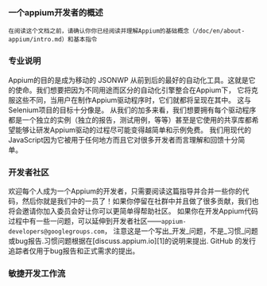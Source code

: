 ### 一个appium开发者的概述

	在阅读这个文档之前，请确认你你已经阅读并理解Appium的基础概念（/doc/en/about-appium/intro.md）和基本指令

### 专业说明
Appium的目的是成为移动的 JSONWP 从前到后的最好的自动化工具。这就是它的使命。我们想要把因为不同用途而区分的自动化引擎整合在Appium下，
它将克服这些不同，当用户在制作Appium驱动程序时，它们就都将呈现在其中。
这与Selenium项目的目标十分像是。
从我们的加多来看，我们想要拥有每个驱动程序都是一个独立的实例（独立的报告，测试用例，等等）甚至是它使用的共享库都希望能够让研发Appium驱动的过程尽可能变得越简单和示例免费。
我们用现代的JavaScript因为它被用于任何地方而且它对很多开发者而言理解和回馈十分简单。

### 开发者社区
欢迎每个人成为一个Appium的开发者，只需要阅读这篇指导并合并一些你的代码，然后你就是我们中的一员了！如果你停留在社群中并且做了很多贡献，我们也将会邀请你加入委员会好让你可以更简单得帮助社区。
如果你在开发Appium代码过程中有一些一问题，可以延伸到开发者社区——`appium-developers@googlegroups.com`，
注意这是一个写出_开发_问题，不是_习惯_问题或bug报告.习惯问题根据在[discuss.appium.io][1]的说明来提出.
GitHub 的发行追踪者仅用于bug报告和正式需求的提出。

### 敏捷开发工作流